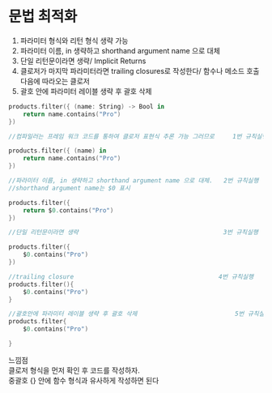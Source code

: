 # 문법 최적화

1. 파라미터 형식와 리턴 형식 생략 가능
2. 파라미터 이름, in 생략하고 shorthand argument name 으로 대체
3. 단일 리턴문이라면 생략/ Implicit Returns
4. 클로저가 마지막 파라미터라면 trailing closures로 작성한다/ 함수나 메소드 호출 다음에 따라오는 클로저
5. 괄호 안에 파라미터 레이블 생략 후 괄호 삭제

```swift
products.filter({ (name: String) -> Bool in
    return name.contains("Pro")
})

//컴파일러는 프레임 워크 코드를 통하여 클로저 표현식 추론 가능 그러므로     1번 규칙실행

products.filter({ (name) in
    return name.contains("Pro")
})

//파라미터 이름, in 생략하고 shorthand argument name 으로 대체.   2번 규칙실행
//shorthand argument name는 $0 표시

products.filter({
    return $0.contains("Pro")
})

//단일 리턴문이라면 생략                                        3번 규칙실행

products.filter({
    $0.contains("Pro")
})

//trailing closure                                        4번 규칙실행
products.filter(){
    $0.contains("Pro")
}

//괄호안에 파라미터 레이블 생략 후 괄호 삭제                           5번 규칙실행
products.filter{
    $0.contains("Pro")

}
```
느낌점<br>
클로저 형식을 먼저 확인 후 코드를 작성하자.<br>
중괄호 {} 안에 함수 형식과 유사하게 작성하면 된다
